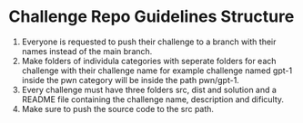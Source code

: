 # Challenge Repo Guidelines Structure
1. Everyone is requested to push their challenge to a branch with their names instead of the main branch.
2. Make folders of individula categories with seperate folders for each challenge with their challenge name for example challenge named gpt-1 inside the pwn category will be inside the path pwn/gpt-1.
3. Every challenge must have three folders src, dist and solution and a README file containing the challenge name, description and dificulty.
4. Make sure to push the source code to the src path.
